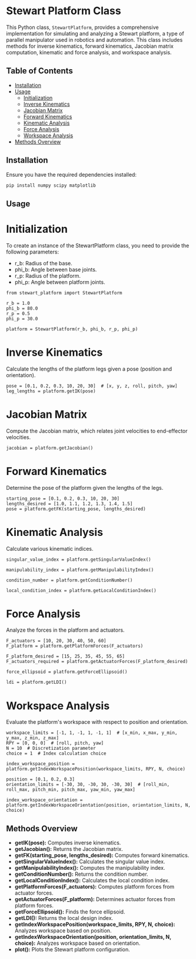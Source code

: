 # Stewart Platform Class

This Python class, `StewartPlatform`, provides a comprehensive implementation for simulating and analyzing a Stewart platform, a type of parallel manipulator used in robotics and automation. This class includes methods for inverse kinematics, forward kinematics, Jacobian matrix computation, kinematic and force analysis, and workspace analysis.

## Table of Contents

- [Installation](#installation)
- [Usage](#usage)
  - [Initialization](#initialization)
  - [Inverse Kinematics](#inverse-kinematics)
  - [Jacobian Matrix](#jacobian-matrix)
  - [Forward Kinematics](#forward-kinematics)
  - [Kinematic Analysis](#kinematic-analysis)
  - [Force Analysis](#force-analysis)
  - [Workspace Analysis](#workspace-analysis)
- [Methods Overview](#methods-overview)

## Installation

Ensure you have the required dependencies installed:

```bash
pip install numpy scipy matplotlib
```

## Usage

# Initialization
To create an instance of the StewartPlatform class, you need to provide the following parameters:
- r_b: Radius of the base.
- phi_b: Angle between base joints.
- r_p: Radius of the platform.
- phi_p: Angle between platform joints.
```
from stewart_platform import StewartPlatform

r_b = 1.0
phi_b = 80.0
r_p = 0.5
phi_p = 30.0

platform = StewartPlatform(r_b, phi_b, r_p, phi_p)
```

# Inverse Kinematics
Calculate the lengths of the platform legs given a pose (position and orientation).
```
pose = [0.1, 0.2, 0.3, 10, 20, 30]  # [x, y, z, roll, pitch, yaw]
leg_lengths = platform.getIK(pose)
```

# Jacobian Matrix
Compute the Jacobian matrix, which relates joint velocities to end-effector velocities.

```
jacobian = platform.getJacobian()
```

# Forward Kinematics
Determine the pose of the platform given the lengths of the legs.

```
starting_pose = [0.1, 0.2, 0.3, 10, 20, 30]
lengths_desired = [1.0, 1.1, 1.2, 1.3, 1.4, 1.5]
pose = platform.getFK(starting_pose, lengths_desired)

```
# Kinematic Analysis
Calculate various kinematic indices.

```
singular_value_index = platform.getSingularValueIndex()

manipulability_index = platform.getManipulabilityIndex()

condition_number = platform.getConditionNumber()

local_condition_index = platform.getLocalConditionIndex()
```

# Force Analysis
Analyze the forces in the platform and actuators.

```
F_actuators = [10, 20, 30, 40, 50, 60]
F_platform = platform.getPlatformForces(F_actuators)

F_platform_desired = [15, 25, 35, 45, 55, 65]
F_actuators_required = platform.getActuatorForces(F_platform_desired)

force_ellipsoid = platform.getForceEllipsoid()

ldi = platform.getLDI()

```

# Workspace Analysis
Evaluate the platform's workspace with respect to position and orientation.

```
workspace_limits = [-1, 1, -1, 1, -1, 1]  # [x_min, x_max, y_min, y_max, z_min, z_max]
RPY = [0, 0, 0]  # [roll, pitch, yaw]
N = 10  # Discretization parameter
choice = 1  # Index calculation choice

index_workspace_position = platform.getIndexWorkspacePosition(workspace_limits, RPY, N, choice)

position = [0.1, 0.2, 0.3]
orientation_limits = [-30, 30, -30, 30, -30, 30]  # [roll_min, roll_max, pitch_min, pitch_max, yaw_min, yaw_max]

index_workspace_orientation = platform.getIndexWorkspaceOrientation(position, orientation_limits, N, choice)

```

## Methods Overview
- **getIK(pose):** Computes inverse kinematics.
- **getJacobian():** Returns the Jacobian matrix.
- **getFK(starting_pose, lengths_desired):** Computes forward kinematics.
- **getSingularValueIndex():** Calculates the singular value index.
- **getManipulabilityIndex():** Computes the manipulability index.
- **getConditionNumber():** Returns the condition number.
- **getLocalConditionIndex():** Calculates the local condition index.
- **getPlatformForces(F_actuators):** Computes platform forces from actuator forces.
- **getActuatorForces(F_platform):** Determines actuator forces from platform forces.
- **getForceEllipsoid():** Finds the force ellipsoid.
- **getLDI():** Returns the local design index.
- **getIndexWorkspacePosition(workspace_limits, RPY, N, choice):** Analyzes workspace based on position.
- **getIndexWorkspaceOrientation(position, orientation_limits, N, choice):** Analyzes workspace based on orientation.
- **plot():** Plots the Stewart platform configuration.
